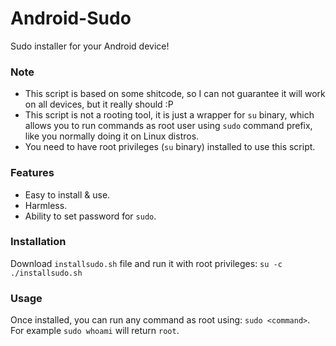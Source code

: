 # Android-Sudo
Sudo installer for your Android device!
### Note
- This script is based on some shitcode, so I can not guarantee it will work on all devices, but it really should :P
- This script is not a rooting tool, it is just a wrapper for ```su``` binary, which allows you to run commands as root user using ```sudo``` command prefix, like you normally doing it on Linux distros.
- You need to have root privileges (```su``` binary) installed to use this script.
### Features
- Easy to install & use.
- Harmless.
- Ability to set password for ```sudo```.
### Installation
Download ```installsudo.sh``` file and run it with root privileges: ```su -c ./installsudo.sh```
### Usage
Once installed, you can run any command as root using: ```sudo <command>```. For example ```sudo whoami``` will return ```root```.
